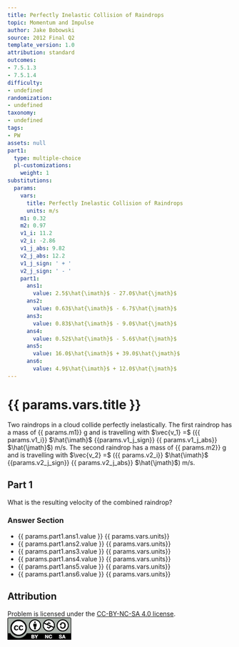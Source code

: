 ```yaml
---
title: Perfectly Inelastic Collision of Raindrops
topic: Momentum and Impulse
author: Jake Bobowski
source: 2012 Final Q2
template_version: 1.0
attribution: standard
outcomes:
- 7.5.1.3
- 7.5.1.4
difficulty:
- undefined
randomization:
- undefined
taxonomy:
- undefined
tags:
- PW
assets: null
part1:
  type: multiple-choice
  pl-customizations:
    weight: 1
substitutions:
  params:
    vars:
      title: Perfectly Inelastic Collision of Raindrops
      units: m/s
    m1: 0.32
    m2: 0.97
    v1_i: 11.2
    v2_i: -2.86
    v1_j_abs: 9.82
    v2_j_abs: 12.2
    v1_j_sign: ' + '
    v2_j_sign: ' - '
    part1:
      ans1:
        value: 2.5$\hat{\imath}$ - 27.0$\hat{\jmath}$
      ans2:
        value: 0.63$\hat{\imath}$ - 6.7$\hat{\jmath}$
      ans3:
        value: 0.83$\hat{\imath}$ - 9.0$\hat{\jmath}$
      ans4:
        value: 0.52$\hat{\imath}$ - 5.6$\hat{\jmath}$
      ans5:
        value: 16.0$\hat{\imath}$ + 39.0$\hat{\jmath}$
      ans6:
        value: 4.9$\hat{\imath}$ + 12.0$\hat{\jmath}$
---
```

# {{ params.vars.title }}
Two raindrops in a cloud collide perfectly inelastically. The first raindrop has a mass of {{ params.m1}} g and is travelling with $\vec{v_1} =$ ({{ params.v1_i}} $\hat{\imath}$ {{params.v1_j_sign}} {{ params.v1_j_abs}} $\hat{\jmath}$) m/s.
The second raindrop has a mass of {{ params.m2}} g and is travelling with $\vec{v_2} =$ ({{ params.v2_i}} $\hat{\imath}$ {{params.v2_j_sign}} {{ params.v2_j_abs}} $\hat{\jmath}$) m/s.

## Part 1

What is the resulting velocity of the combined raindrop?

### Answer Section

- {{ params.part1.ans1.value }} {{ params.vars.units}}
- {{ params.part1.ans2.value }} {{ params.vars.units}}
- {{ params.part1.ans3.value }} {{ params.vars.units}}
- {{ params.part1.ans4.value }} {{ params.vars.units}}
- {{ params.part1.ans5.value }} {{ params.vars.units}}
- {{ params.part1.ans6.value }} {{ params.vars.units}}

## Attribution

Problem is licensed under the [CC-BY-NC-SA 4.0 license](https://creativecommons.org/licenses/by-nc-sa/4.0/).<br> ![The Creative Commons 4.0 license requiring attribution-BY, non-commercial-NC, and share-alike-SA license.](https://raw.githubusercontent.com/firasm/bits/master/by-nc-sa.png)